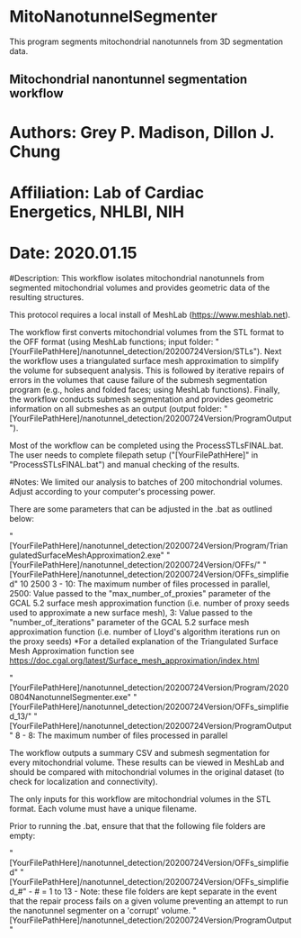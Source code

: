 # MitoNanotunnelSegmenter
This program segments mitochondrial nanotunnels from 3D segmentation data.
## Mitochondrial nanontunnel segmentation workflow
# Authors: Grey P. Madison, Dillon J. Chung 
# Affiliation: Lab of Cardiac Energetics, NHLBI, NIH
# Date: 2020.01.15

#Description:
This workflow isolates mitochondrial nanotunnels from segmented mitochondrial volumes and provides geometric data of the resulting structures.

This protocol requires a local install of MeshLab (https://www.meshlab.net). 

The workflow first converts mitochondrial volumes from the STL format to the OFF format (using MeshLab functions; input folder: "[YourFilePathHere]/nanotunnel_detection/20200724Version/STLs"). Next the workflow uses a triangulated surface mesh approximation to simplify the volume for subsequent analysis. This is followed by iterative repairs of errors in the volumes that cause failure of the submesh segmentation program (e.g., holes and folded faces; using MeshLab functions). Finally, the workflow conducts submesh segmentation and provides geometric information on all submeshes as an output (output folder: "[YourFilePathHere]/nanotunnel_detection/20200724Version/ProgramOutput").

Most of the workflow can be completed using the ProcessSTLsFINAL.bat. The user needs to complete filepath setup ("[YourFilePathHere]" in "ProcessSTLsFINAL.bat") and manual checking of the results.

#Notes:
We limited our analysis to batches of 200 mitochondrial volumes. Adjust according to your computer's processing power.

There are some parameters that can be adjusted in the .bat as outlined below:

"[YourFilePathHere]/nanotunnel_detection/20200724Version/Program/TriangulatedSurfaceMeshApproximation2.exe" "[YourFilePathHere]/nanotunnel_detection/20200724Version/OFFs/" "[YourFilePathHere]/nanotunnel_detection/20200724Version/OFFs_simplified" 10 2500 3
	- 10: The maximum number of files processed in parallel, 
	  2500: Value passed to the "max_number_of_proxies" parameter of the GCAL 5.2 surface mesh approximation function (i.e. number of proxy seeds used to approximate a new surface mesh), 
	  3: Value passed to the "number_of_iterations" parameter of the GCAL 5.2 surface mesh approximation function (i.e. number of Lloyd's algorithm iterations run on the proxy seeds)
	  *For a detailed explanation of the Triangulated Surface Mesh Approximation function see https://doc.cgal.org/latest/Surface_mesh_approximation/index.html

"[YourFilePathHere]/nanotunnel_detection/20200724Version/Program/20200804NanotunnelSegmenter.exe" "[YourFilePathHere]/nanotunnel_detection/20200724Version/OFFs_simplified_13/" "[YourFilePathHere]/nanotunnel_detection/20200724Version/ProgramOutput" 8
	- 8: The maximum number of files processed in parallel

The workflow outputs a summary CSV and submesh segmentation for every mitochondrial volume. These results can be viewed in MeshLab and should be compared with mitochondrial volumes in the original dataset (to check for localization and connectivity).

The only inputs for this workflow are mitochondrial volumes in the STL format. Each volume must have a unique filename.

Prior to running the .bat, ensure that that the following file folders are empty:

"[YourFilePathHere]/nanotunnel_detection/20200724Version/OFFs_simplified"
"[YourFilePathHere]/nanotunnel_detection/20200724Version/OFFs_simplified_#"
	- # = 1 to 13
	- Note: these file folders are kept separate in the event that the repair process fails on a given volume preventing an attempt to run the nanotunnel segmenter on a 'corrupt' volume.
"[YourFilePathHere]/nanotunnel_detection/20200724Version/ProgramOutput"

